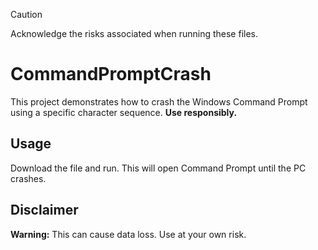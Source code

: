 >[!CAUTION]
>Acknowledge the risks associated when running these files.
# CommandPromptCrash

This project demonstrates how to crash the Windows Command Prompt using a specific character sequence. **Use responsibly.**

## Usage

Download the file and run. This will open Command Prompt until the PC crashes.

## Disclaimer

**Warning:** This can cause data loss. Use at your own risk.
